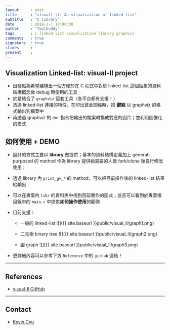 ```yaml
---
layout     : post
title      : "visuall-ll: An visualization of linked-list"
subtitle   : "C library"
date       : 2018-1-1 18:00:00
author     : "Toolbuddy"
tags       : c linked-list visualization library graphviz
comments   : true
signature  : true
slides     : 
present    : 
---
```


## Visualization Linked-list: **visual-ll** project

* 出發點為希望建構出一個方便於在 C 程式中對於 linked-list 這個抽象的資料結構概念做 debug 時使用的工具
* 於是結合了 `graphviz` 這套工具（各平台都有支援！）
* 透過 linked-list 連接的特性，在印出彼此關係時，把 **鍵結** 以 graphviz 的格式輸出到檔案中
* 再透過 graphviz 的 `dot` 指令把輸出的檔案轉換成對應的圖片；並利用圖像化的模式

## 如何使用 + DEMO

* 設計的方式主要以 **library** 做提供；基本的資料結構定義加上 general-purposed 的 method 作為 library 提供給需要的人做 fork/clone 後自行修改使用；
* 透過 library 內 `print_gv_*` 的 method，可以把目前操作後的 linked-list 結果給輸出
* 可以在專案內 `lib/` 的資料夾中找到目前實作的函式；並且可以看到於專案根目錄中的 `main.c` 中提供**如何操作使用**的範例
* 目前支援：
    * 一般的 linked-list
    ![]({{ site.baseurl }}public/visual_ll/graph1.png)

    * 二元樹 binary tree
    ![]({{ site.baseurl }}public/visual_ll/graph2.png)

    * 圖 graph
    ![]({{ site.baseurl }}public/visual_ll/graph3.png)
    
* 更詳細內容可以參考下方 `Reference` 中的 `github` 連結！


---
## References

* [visual-ll GitHub](https://github.com/toolbuddy/visual-ll)

---
## Contact

* [Kevin Cyu](https://kevinbird61.github.io/Intro/)